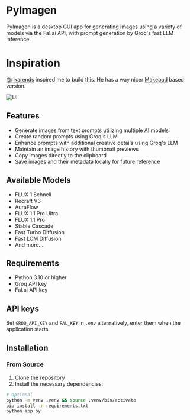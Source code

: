 # PyImagen
PyImagen is a desktop GUI app for generating images using a variety of models via the Fal.ai API, with prompt generation by Groq's fast LLM inference.

# Inspiration
[@rikarends](https://x.com/rikarends) inspired me to build this. He has a way nicer [Makepad](https://github.com/makepad/makepad) based version.

<img alt="UI" src="https://github.com/user-attachments/assets/3c6748f1-b0ad-4c49-8baa-ce9d6e7d4ee6">

## Features

- Generate images from text prompts utilizing multiple AI models
- Create random prompts using Groq's LLM
- Enhance prompts with additional creative details using Groq's LLM
- Maintain an image history with thumbnail previews
- Copy images directly to the clipboard
- Save images and their metadata locally for future reference

## Available Models

- FLUX 1 Schnell
- Recraft V3 
- AuraFlow
- FLUX 1.1 Pro Ultra
- FLUX 1.1 Pro
- Stable Cascade
- Fast Turbo Diffusion
- Fast LCM Diffusion
- And more...

## Requirements

- Python 3.10 or higher
- Groq API key
- Fal.ai API key

## API keys
Set `GROQ_API_KEY` and `FAL_KEY` in `.env` alternatively, enter them when the application starts.

## Installation

### From Source

1. Clone the repository
2. Install the necessary dependencies:

```bash
# Optional
python -m venv .venv && source .venv/bin/activate 
pip install -r requirements.txt
python app.py
```
